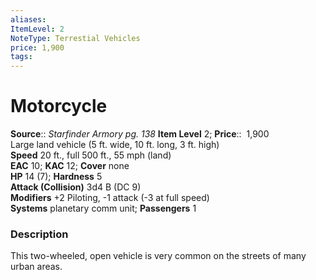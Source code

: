 ```yaml
---
aliases: 
ItemLevel: 2
NoteType: Terrestial Vehicles
price: 1,900
tags: 
---
```


# Motorcycle

**Source**:: _Starfinder Armory pg. 138_ 
**Item Level** 2;
**Price**::  1,900  
Large land vehicle (5 ft. wide, 10 ft. long, 3 ft. high)  
**Speed** 20 ft., full 500 ft., 55 mph (land)  
**EAC** 10; **KAC** 12; **Cover** none  
**HP** 14 (7); **Hardness** 5  
**Attack (Collision)** 3d4 B (DC 9)  
**Modifiers** +2 Piloting, -1 attack (-3 at full speed)  
**Systems** planetary comm unit; **Passengers** 1  

### Description

This two-wheeled, open vehicle is very common on the streets of many urban areas.
